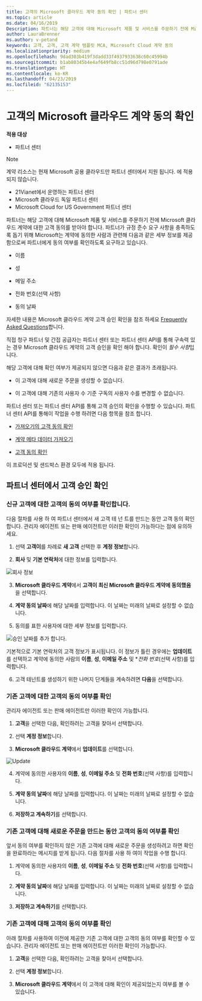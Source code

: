 ```yaml
---
title: 고객의 Microsoft 클라우드 계약 동의 확인 | 파트너 센터
ms.topic: article
ms.date: 04/16/2019
Description: 파트너는 해당 고객에 대해 Microsoft 제품 및 서비스를 주문하기 전에 Microsoft 클라우드 계약에 대한 고객 동의를 받아야 합니다. 보다 잘 파트너 규정 준수 요구 사항을 충족 Microsoft 파트너 요청 규약 동의 사용자에 대 한 특정 세부 정보를 제공 하 여 동의 확인 합니다.
author: LauraBrenner
ms.author: v-petand
keywords: 고객, 고객, 고객 계약 템플릿 MCA, Microsoft Cloud 계약 동의
ms.localizationpriority: medium
ms.openlocfilehash: 9dad303b419f3dadd33f4937933638c60c45994b
ms.sourcegitcommit: b1ab80345b4e4af649fb8cc51d96d798e0791ade
ms.translationtype: HT
ms.contentlocale: ko-KR
ms.lasthandoff: 04/23/2019
ms.locfileid: "62135153"
---
```

# <a name="confirm-customer-acceptance-of-the-microsoft-cloud-agreement"></a>고객의 Microsoft 클라우드 계약 동의 확인

**적용 대상**
-  파트너 센터

> [!NOTE]
> 계약 리소스는 현재 Microsoft 공용 클라우드만 파트너 센터에서 지원 됩니다. 에 적용 되지 않습니다.
> * 21Vianet에서 운영하는 파트너 센터
> * Microsoft 클라우드 독일 파트너 센터
> * Microsoft Cloud for US Government 파트너 센터

파트너는 해당 고객에 대해 Microsoft 제품 및 서비스를 주문하기 전에 Microsoft 클라우드 계약에 대한 고객 동의를 받아야 합니다. 파트너가 규정 준수 요구 사항을 충족하도록 돕기 위해 Microsoft는 계약에 동의한 사람과 관련해 다음과 같은 세부 정보를 제공함으로써 파트너에게 동의 여부를 확인하도록 요구하고 있습니다. 

-   이름

-   성

-   메일 주소

-   전화 번호(선택 사항)

-   동의 날짜

자세한 내용은 Microsoft 클라우드 계약 고객 승인 확인을 참조 하세요 [Frequently Asked Questions](https://docs.microsoft.com/en-us/partner-center/confirm-consent-faq)합니다.

직접 청구 파트너 및 간접 공급자는 파트너 센터 또는 파트너 센터 API를 통해 구속력 있는 경우 Microsoft 클라우드 계약의 고객 승인을 확인 해야 합니다. 확인이 *필수 사항*입니다.

해당 고객에 대해 확인 여부가 제공되지 않으면 다음과 같은 결과가 초래됩니다.

-   이 고객에 대해 새로운 주문을 생성할 수 없습니다.

-   이 고객에 대해 기존의 사용자 수 기준 구독의 사용자 수를 변경할 수 없습니다.

파트너 센터 또는 파트너 센터 API를 통해 고객 승인의 확인을 수행할 수 있습니다. 파트너 센터 API를 통해이 작업을 수행 하려면 다음 항목을 참조 합니다. 

-   [가져오기의 고객 동의 확인](https://docs.microsoft.com/en-us/partner-center/develop/get-confirmation-of-customer-consent)

-   [계약 메타 데이터 가져오기](https://docs.microsoft.com/en-us/partner-center/develop/get-agreement-metadata)

-   [고객 동의 확인](https://docs.microsoft.com/en-us/partner-center/develop/confirm-customer-consent)


이 프로덕션 및 샌드박스 환경 모두에 적용 됩니다.

## <a name="confirming-customer-acceptance-in-partner-center"></a>파트너 센터에서 고객 승인 확인

### <a name="confirm-customer-acceptance-for-a-new-customer"></a>신규 고객에 대한 고객의 동의 여부를 확인합니다.

다음 절차를 사용 하 여 파트너 센터에서 새 고객 테 넌 트를 만드는 동안 고객 동의 확인 합니다. 관리자 에이전트 또는 판매 에이전트만 이러한 확인이 가능하다는 점에 유의하세요.
 
1.  선택 **고객이**를 차례로 **새 고객** 선택한 후 **계정 정보**합니다.

2.  **회사** 및 **기본 연락처**에 대한 정보를 입력합니다.

![회사 정보](images/mca/mca1.png)

3.  **Microsoft 클라우드 계약**에서 **고객이 최신 Microsoft 클라우드 계약에 동의했음**을 선택합니다. 

4.  **계약 동의 날짜**에 해당 날짜를 입력합니다. 이 날짜는 미래의 날짜로 설정할 수 없습니다.

5.  동의를 표한 사용자에 대한 세부 정보를 입력합니다. 

![승인 날짜를 추가 합니다.](images/mca/MCA3.png)

기본적으로 기본 연락처의 고객 정보가 표시됩니다. 이 정보가 틀린 경우에는 **업데이트**를 선택하고 계약에 동의한 사람의 **이름**, **성**, **이메일 주소** 및 **전화 번호*(선택 사항)를 입력합니다.

6.  고객 테넌트를 생성하기 위한 나머지 단계들을 계속하려면 **다음**을 선택합니다.

### <a name="confirm-customer-acceptance-for-an-existing-customer"></a>기존 고객에 대한 고객의 동의 여부를 확인

관리자 에이전트 또는 판매 에이전트만 이러한 확인이 가능합니다. 

1.  **고객**을 선택한 다음, 확인하려는 고객을 찾아서 선택합니다. 

2.  선택 **계정 정보**합니다.

3.  **Microsoft 클라우드 계약**에서 **업데이트**를 선택합니다.

![Update](images/mca/mca4.png)

4.  계약에 동의한 사용자의 **이름**, **성**, **이메일 주소** 및 **전화 번호**(선택 사항)를 입력합니다.

5.  **계약 동의 날짜**에 해당 날짜를 입력합니다. 이 날짜는 미래의 날짜로 설정할 수 없습니다.

6.  **저장하고 계속하기**를 선택합니다.

### <a name="confirm-customer-acceptance-while-creating-new-order-for-an-existing-customer"></a>기존 고객에 대해 새로운 주문을 만드는 동안 고객의 동의 여부를 확인

앞서 동의 여부를 확인하지 않은 기존 고객에 대해 새로운 주문을 생성하려고 하면 확인을 완료하라는 메시지를 받게 됩니다. 다음 절차를 사용 하 여이 작업을 수행 합니다. 

1.  계약에 동의한 사용자의 **이름**, **성**, **이메일 주소** 및 **전화 번호**(선택 사항)를 입력합니다.

2.  **계약 동의 날짜**에 해당 날짜를 입력합니다. 이 날짜는 미래의 날짜로 설정할 수 없습니다.

3.  **저장하고 계속하기**를 선택합니다.


### <a name="retrieve-confirmation-of-customer-acceptance-for-an-existing-customer"></a>기존 고객에 대해 고객의 동의 여부를 확인

아래 절차를 사용하여 이전에 제공한 기존 고객에 대한 고객의 동의 여부를 확인할 수 있습니다. 관리자 에이전트 또는 판매 에이전트만 이러한 확인이 가능합니다. 

1.  **고객**을 선택한 다음, 확인하려는 고객을 찾아서 선택합니다. 

2.  선택 **계정 정보**합니다.

3.  **Microsoft 클라우드 계약**에서 이 고객에 대해 확인이 제공되었는지 여부를 볼 수 있습니다.

